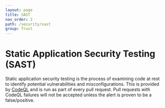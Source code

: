 ```yaml
---
layout: page
title: SAST
nav_order: 2
path: /security/sast
group: Trust
---
```


# Static Application Security Testing (SAST)
Static application security testing is the process of examining code at rest to identify potential vulnerabilities and misconfigurations.
This is provided by [CodeQL](https://securitylab.github.com/tools/codeql/) and is run as part of every pull request.
Pull requests with CodeQL failures will not be accepted unless the alert is proven to be a false/positive.
